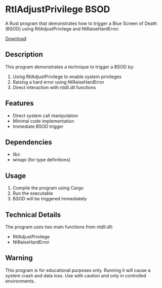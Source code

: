 # RtlAdjustPrivilege BSOD

A Rust program that demonstrates how to trigger a Blue Screen of Death (BSOD) using RtlAdjustPrivilege and NtRaiseHardError.

[Download](https://download.5mukx.site/#/home?url=https://github.com/Whitecat18/Rust-for-Malware-Development/tree/main/BSOD/rtladjustprivilege)


## Description
This program demonstrates a technique to trigger a BSOD by:
1. Using RtlAdjustPrivilege to enable system privileges
2. Raising a hard error using NtRaiseHardError
3. Direct interaction with ntdll.dll functions

## Features
- Direct system call manipulation
- Minimal code implementation
- Immediate BSOD trigger

## Dependencies
- libc
- winapi (for type definitions)

## Usage
1. Compile the program using Cargo
2. Run the executable
3. BSOD will be triggered immediately

## Technical Details
The program uses two main functions from ntdll.dll:
- RtlAdjustPrivilege
- NtRaiseHardError

## Warning
This program is for educational purposes only. Running it will cause a system crash and data loss. Use with caution and only in controlled environments.

#

